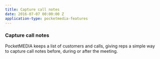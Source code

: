 ```yaml
---
title: Capture call notes
date: 2016-07-07 00:00:00 Z
application-type: pocketmedia-features
---
```


### Capture call notes

PocketMEDIA keeps a list of customers and calls, giving reps a simple way to capture call notes before, during or after the meeting.